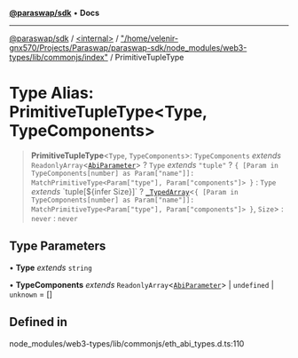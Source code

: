 [**@paraswap/sdk**](../../../../README.md) • **Docs**

***

[@paraswap/sdk](../../../../globals.md) / [\<internal\>](../../../README.md) / ["/home/velenir-gnx570/Projects/Paraswap/paraswap-sdk/node\_modules/web3-types/lib/commonjs/index"](../README.md) / PrimitiveTupleType

# Type Alias: PrimitiveTupleType\<Type, TypeComponents\>

> **PrimitiveTupleType**\<`Type`, `TypeComponents`\>: `TypeComponents` *extends* `ReadonlyArray`\<[`AbiParameter`](AbiParameter.md)\> ? `Type` *extends* `"tuple"` ? `{ [Param in TypeComponents[number] as Param["name"]]: MatchPrimitiveType<Param["type"], Param["components"]> }` : `Type` *extends* \`tuple\[$\{infer Size\}\]\` ? [`_TypedArray`](../../../type-aliases/TypedArray.md)\<`{ [Param in TypeComponents[number] as Param["name"]]: MatchPrimitiveType<Param["type"], Param["components"]> }`, `Size`\> : `never` : `never`

## Type Parameters

• **Type** *extends* `string`

• **TypeComponents** *extends* `ReadonlyArray`\<[`AbiParameter`](AbiParameter.md)\> \| `undefined` \| `unknown` = []

## Defined in

node\_modules/web3-types/lib/commonjs/eth\_abi\_types.d.ts:110
